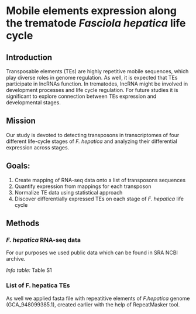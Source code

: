 # Mobile elements expression along the trematode *Fasciola hepatica* life cycle

## Introduction
Transposable elements (TEs) are highly repetitive mobile sequences, which play diverse roles in genome regulation. As well, it is expected that TEs participate in lncRNAs function. In trematodes, lncRNA might be involved in development processes and life cycle regulation. For future studies it is significant to explore connection between TEs expression and developmental stages.

## Mission
Our study is devoted to detecting transposons in transcriptomes of four different life-cycle stages of *F. hepatica* and analyzing their differential expression across stages.

## Goals:
1. Create mapping of RNA-seq data onto a list of transposons sequences
2. Quantify expression from mappings for each transposon
3. Normalize TE data using statistical approach
4. Discover differentially expressed TEs on each stage of *F. hepatica* life cycle

## Methods
### *F. hepatica* RNA-seq data
For our purposes we used public data which can be found in SRA NCBI archive.

*Info table:* Table S1
### List of F. hepatica TEs
As well we applied fasta file with repeatitive elements of *F.hepatica* genome (GCA_948099385.1), created earlier with the help of RepeatMasker tool.

